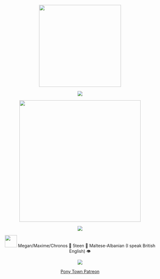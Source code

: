 <p align="center"> <img height="270" src=https://64.media.tumblr.com/1bcded30f0b5c9cbf69a992558132ce3/1016a75420cbd368-28/s2048x3072/5c75da983072501be6a7de82a9ddd63595fc51fb.pnj>
<p align="center"> <img src=https://komarev.com/ghpvc/?username=endless-cycles&color=blue&abbreviated=true&style=flat-square)> </p>
<p align="center"> <img height="400" src=https://64.media.tumblr.com/80d716802653b37d973588f17a8afc88/cf8664f17e9598d0-77/s1280x1920/b008d37e9e5d80f7cfc6c28e4e199a77070104d6.pnj> </p>
<p align="center"> <img  src=https://64.media.tumblr.com/5ef9195e1ecbb82da6915ccd2507175f/1016a75420cbd368-83/s500x750/0349c63650c4f9f8623bcca493d3422f4302cba5.pnj> </p>
<p align="center"> <img width="40" src=https://64.media.tumblr.com/14e720e2f4b735af7e64a3c3b79b23a6/1cb6f717d11f5775-f2/s250x400/e6f483fdeec6123ba6a7b5f34a728f9b285c3ccd.pnj>
  Megan/Maxime/Chronos 🐑 5teen 🥀 Maltese-Albanian (I speak British English) 👁️
</p>
<p align="center"> <img src=https://64.media.tumblr.com/2b8c7a8aaf3ae0c5a7e6f715e3cf74ba/1016a75420cbd368-d3/s500x750/8b34d970acda918d9d698b43a16d676cd6aebfcb.pnj> </p>
</p>
<div align="center">

  [Pony Town Patreon](https://www.patreon.com/c/chronosrebirth/posts) 

</div>
